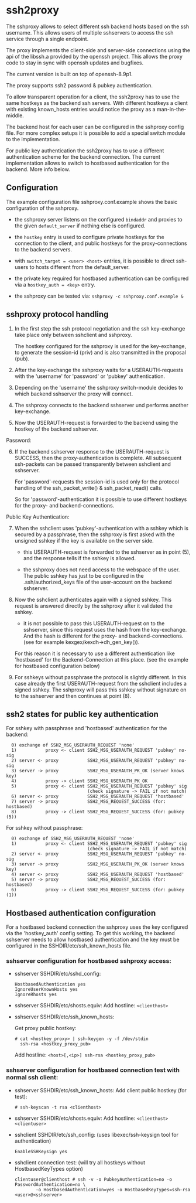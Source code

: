 ssh2proxy
========= 
The sshproxy allows to select different ssh backend hosts based
on the ssh username. This allows users of multiple sshservers to
access the ssh service through a single endpoint.

The proxy implements the client-side and server-side connections
using the api of the libssh.a provided by the openssh project.
This allows the proxy code to stay in sync with openssh updates
and bugfixes.

The current version is built on top of openssh-8.9p1.

The proxy supports ssh2 password & pubkey authentication.

To allow transparent operation for a client, the ssh2proxy has to
use the same hostkeys as the backend ssh servers. With different
hostkeys a client with existing known_hosts entries would notice
the proxy as a man-in-the-middle.

The backend host for each user can be configured in the sshproxy
config file. For more complex setups it is possible to add a
special switch module to the implementation.

For public key authentication the ssh2proxy has to use a different
authentication scheme for the backend connection. The current
implementation allows to switch to hostbased authentication for
the backend. More info below.

Configuration
-------------
The example configuration file sshproxy.conf.example shows the basic
configuration of the sshproxy.

- the sshproxy server listens on the configured `bindaddr` and proxies
  to the given `default_server` if nothing else is configured.

- the `hostkey` entry is used to configure private hostkeys for the
  connection to the client, and public hostkeys for the proxy-connections
  to the backend servers.

- with `switch_target = <user> <host>` entries, it is possible to
  direct ssh-users to hosts different from the default_server. 

- the private key required for hostbased authentication can be configured
  via a `hostkey_auth = <key>` entry.

- the sshproxy can be tested via: `sshproxy -c sshproxy.conf.example &`

sshproxy protocol handling
--------------------------
1) In the first step the ssh protocol negotiation and the ssh key-exchange
   take place only between sshclient and sshproxy.

   The hostkey configured for the sshproxy is used for the key-exchange,
   to generate the session-id (priv) and is also transmitted in the
   proposal (pub).

2) After the key-exchange the sshproxy waits for a USERAUTH-requests with
   the 'username' for 'password' or 'pubkey' authentication.

3) Depending on the 'username' the sshproxy switch-module decides to which
   backend sshserver the proxy will connect.
  
4) The sshproxy connects to the backend sshserver und performs another
   key-exchange.

5) Now the USERAUTH-request is forwarded to the backend using the hostkey
   of the backend sshserver.

Password:

6) If the backend sshserver response to the USERAUTH-request is SUCCESS,
   then the proxy-authentication is complete. All subsequent ssh-packets
   can be passed transparently between sshclient and sshserver.
 
   For 'password'-requests the session-id is used only for the protocol
   handling of the ssh_packet_write() & ssh_packet_read() calls.

   So for 'password'-authentication it is possible to use different
   hostkeys for the proxy- and backend-connections.

Public Key Authentication:

7) When the sshclient uses 'pubkey'-authentication with a sshkey which
   is secured by a passphrase, then the sshproxy is first asked with
   the unsigned sshkey if the key is available on the server side.

   - this USERAUTH-request is forwarded to the sshserver as in point (5),
     and the response tells if the sshkey is allowed.

   - the sshproxy does not need access to the webspace of the user. The
     public sshkey has just to be configured in the .ssh/authorized_keys
     file of the user-account on the backend sshserver.

8) Now the sshclient authenticates again with a signed sshkey. This
   request is answered directly by the sshproxy after it validated
   the sshkey.

   - it is not possible to pass this USERAUTH-request on to the
     sshserver, since this request uses the hash from the key-exchange.
     And the hash is different for the proxy- and backend-connections.
     (see for example kexgex/kexdh->dh_gen_key()).

   For this reason it is necessary to use a different authentication
   like 'hostbased' for the Backend-Connection at this place.
   (see the example for hostbased configuration below)

9) For sshkeys without passphrase the protocol is slightly different.
   In this case already the first USERAUTH-request from the sshclient
   includes a signed sshkey. The sshproxy will pass this sshkey without
   signature on to the sshserver and then continues at point (8).

ssh2 states for public key authentication
-----------------------------------------
For sshkey with passphrase and 'hostbased' authentication for the backend:
```
  0) exchange of SSH2_MSG_USERAUTH_REQUEST 'none'
  1)           proxy <- client SSH2_MSG_USERAUTH_REQUEST 'pubkey' no-sig
  2) server <- proxy           SSH2_MSG_USERAUTH_REQUEST 'pubkey' no-sig
  3) server -> proxy           SSH2_MSG_USERAUTH_PK_OK (server knows key)
  4)           proxy -> client SSH2_MSG_USERAUTH_PK_OK
  5)           proxy <- client SSH2_MSG_USERAUTH_REQUEST 'pubkey' sig
                               (check signature -> FAIL if not match)
  6) server <- proxy           SSH2_MSG_USERAUTH_REQUEST 'hostbased'
  7) server -> proxy           SSH2_MSG_REQUEST_SUCCESS (for: hostbased)
  8)           proxy -> client SSH2_MSG_REQUEST_SUCCESS (for: pubkey (5))
```
For sshkey without passphrase:
```
  0) exchange of SSH2_MSG_USERAUTH_REQUEST 'none'
  1)           proxy <- client SSH2_MSG_USERAUTH_REQUEST 'pubkey' sig
                               (check signature -> FAIL if not match)
  2) server <- proxy           SSH2_MSG_USERAUTH_REQUEST 'pubkey' no-sig
  3) server -> proxy           SSH2_MSG_USERAUTH_PK_OK (server knows key)
  4) server <- proxy           SSH2_MSG_USERAUTH_REQUEST 'hostbased'
  5) server -> proxy           SSH2_MSG_REQUEST_SUCCESS (for: hostbased)
  6)           proxy -> client SSH2_MSG_REQUEST_SUCCESS (for: pubkey (1))
```

Hostbased authentication configuration
--------------------------------------
For a hostbased backend connection the sshproxy uses the key configured
via the 'hostkey_auth' config setting. To get this working, the backend
sshserver needs to allow hostbased authentication and the key must be
configured in the SSHDIR/etc/ssh_known_hosts file.

### sshserver configuration for hostbased sshproxy access:

- sshserver SSHDIR/etc/sshd_config:
  ```
  HostbasedAuthentication yes
  IgnoreUserKnownHosts yes
  IgnoreRhosts yes
  ```
- sshserver SSHDIR/etc/shosts.equiv:
  Add hostline: `<clienthost>`

- sshserver SSHDIR/etc/ssh_known_hosts:

  Get proxy public hostkey:
  ```
  # cat <hostkey_proxy> | ssh-keygen -y -f /dev/stdin
    ssh-rsa <hostkey_proxy_pub>
  ```
  Add hostline:
  `<host>[,<ip>] ssh-rsa <hostkey_proxy_pub>`

### sshserver configuration for hostbased connection test with normal ssh client:

- sshserver SSHDIR/etc/ssh_known_hosts:
  Add client public hostkey (for test):
  ```
  # ssh-keyscan -t rsa <clienthost>
  ```
- sshserver SSHDIR/etc/shosts.equiv:
  Add hostline: `<clienthost> <clientuser>`

- sshclient SSHDIR/etc/ssh_config:
  (uses libexec/ssh-keysign tool for authentication) 
  ```
  EnableSSHKeysign yes
  ```
- sshclient connection test:
  (will try all hostkeys without HostbasedKeyTypes option)
  ```
  clientuser@clienthost # ssh -v -o PubkeyAuthentication=no -o PasswordAuthentication=no \
          -o HostbasedAuthentication=yes -o HostbasedKeyTypes=ssh-rsa <user>@<sshserver>
  ```

